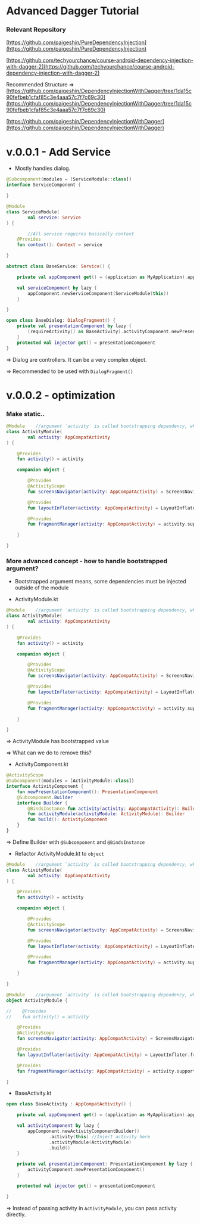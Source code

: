 # Advanced Dagger Tutorial

### Relevant Repository

[https://github.com/paigeshin/PureDependencyInjection](https://github.com/paigeshin/PureDependencyInjection)

[https://github.com/techyourchance/course-android-dependency-injection-with-dagger-2](https://github.com/techyourchance/course-android-dependency-injection-with-dagger-2)

Recommended Structure ⇒ [https://github.com/paigeshin/DependencyInjectionWithDagger/tree/1da15c90fefbeb1cfaf85c3e4aaa57c7f7c69c30](https://github.com/paigeshin/DependencyInjectionWithDagger/tree/1da15c90fefbeb1cfaf85c3e4aaa57c7f7c69c30)

[https://github.com/paigeshin/DependencyInjectionWithDagger](https://github.com/paigeshin/DependencyInjectionWithDagger)

# v.0.0.1 - Add Service

- Mostly handles dialog.

```kotlin
@Subcomponent(modules = [ServiceModule::class])
interface ServiceComponent {

}
```

```kotlin
@Module
class ServiceModule(
        val service: Service
) {

		//All service requires basically context
    @Provides
    fun context(): Context = service

}
```

```kotlin
abstract class BaseService: Service() {

    private val appComponent get() = (application as MyApplication).appComponent

    val serviceComponent by lazy {
        appComponent.newServiceComponent(ServiceModule(this))
    }

}
```

```kotlin
open class BaseDialog: DialogFragment() {
    private val presentationComponent by lazy {
        (requireActivity() as BaseActivity).activityComponent.newPresentationComponent()
    }
    protected val injector get() = presentationComponent
}
```

⇒ Dialog are controllers. It can be a very complex object.

⇒ Recommended to be used with `DialogFragment()`

# v.0.0.2 - optimization

### Make static..

```kotlin
@Module    //argument `activity` is called bootstrapping dependency, which you can only get when running application
class ActivityModule(
        val activity: AppCompatActivity
) {

    @Provides
    fun activity() = activity

    companion object {

        @Provides
        @ActivityScope
        fun screensNavigator(activity: AppCompatActivity) = ScreensNavigator(activity)

        @Provides
        fun layoutInflater(activity: AppCompatActivity) = LayoutInflater.from(activity)

        @Provides
        fun fragmentManager(activity: AppCompatActivity) = activity.supportFragmentManager

    }

}
```

### More advanced concept - how to handle bootstrapped argument?

- Bootstrapped argument means, some dependencies must be injected outside of the module

- ActivityModule.kt

```kotlin
@Module    //argument `activity` is called bootstrapping dependency, which you can only get when running application
class ActivityModule(
        val activity: AppCompatActivity
) {

    @Provides
    fun activity() = activity

    companion object {

        @Provides
        @ActivityScope
        fun screensNavigator(activity: AppCompatActivity) = ScreensNavigator(activity)

        @Provides
        fun layoutInflater(activity: AppCompatActivity) = LayoutInflater.from(activity)

        @Provides
        fun fragmentManager(activity: AppCompatActivity) = activity.supportFragmentManager

    }

}
```

⇒ ActivityModule has bootstrapped value

⇒ What can we do to remove this?

- ActivityComponent.kt

```kotlin
@ActivityScope
@Subcomponent(modules = [ActivityModule::class])
interface ActivityComponent {
    fun newPresentationComponent(): PresentationComponent
    @Subcomponent.Builder
    interface Builder {
        @BindsInstance fun activity(activity: AppCompatActivity): Builder
        fun activityModule(activityModule: ActivityModule): Builder
        fun build(): ActivityComponent
    }
}
```

⇒ Define Builder with `@Subcomponent` and `@BindsInstance`

- Refactor ActivityModule.kt to `object`

```kotlin
@Module    //argument `activity` is called bootstrapping dependency, which you can only get when running application
class ActivityModule(
        val activity: AppCompatActivity
) {

    @Provides
    fun activity() = activity

    companion object {

        @Provides
        @ActivityScope
        fun screensNavigator(activity: AppCompatActivity) = ScreensNavigator(activity)

        @Provides
        fun layoutInflater(activity: AppCompatActivity) = LayoutInflater.from(activity)

        @Provides
        fun fragmentManager(activity: AppCompatActivity) = activity.supportFragmentManager

    }

}
```

```kotlin
@Module    //argument `activity` is called bootstrapping dependency, which you can only get when running application
object ActivityModule {

//    @Provides
//    fun activity() = activity

    @Provides
    @ActivityScope
    fun screensNavigator(activity: AppCompatActivity) = ScreensNavigator(activity)

    @Provides
    fun layoutInflater(activity: AppCompatActivity) = LayoutInflater.from(activity)

    @Provides
    fun fragmentManager(activity: AppCompatActivity) = activity.supportFragmentManager

}
```

- BaseActivity.kt

```kotlin
open class BaseActivity : AppCompatActivity() {

    private val appComponent get() = (application as MyApplication).appComponent

    val activityComponent by lazy {
        appComponent.newActivityComponentBuilder()
                .activity(this) //Inject activity here
                .activityModule(ActivityModule)
                .build()
    }

    private val presentationComponent: PresentationComponent by lazy {
        activityComponent.newPresentationComponent()
    }

    protected val injector get() = presentationComponent

}
```

⇒ Instead of passing activity in `ActivityModule`, you can pass activity directly.
